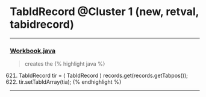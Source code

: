 # TabIdRecord @Cluster 1 (new, retval, tabidrecord)

***

### [Workbook.java](https://searchcode.com/codesearch/view/15642358/)
> creates the 
{% highlight java %}
621. TabIdRecord tir = ( TabIdRecord ) records.get(records.getTabpos());
627. tir.setTabIdArray(tia);
{% endhighlight %}

***

